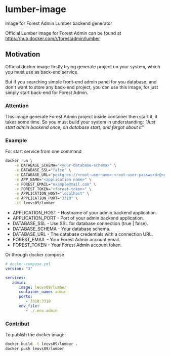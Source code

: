 # lumber-image

Image for Forest Admin Lumber backend generator

Official Lumber image for Forest Admin can be found at <https://hub.docker.com/r/forestadmin/lumber>

## Motivation

Official docker image firstly trying generate project on your system,
which you must use as back-end service.

But if you searching simple front-end admin panel for you database,
and don't want to store any back-end project,
you can use this image, for just simply start back-end for Forest Admin.

### Attention

This image generate Forest Admin project inside container then start it, it takes some time.
So you must build your system in understanding:
*"Just start admin backend once, on database start, and forgot about it"*

### Example

For start service from one command

```bash
docker run \
    -e DATABASE_SCHEMA="<your-database-schema>" \
    -e DATABASE_SSL="false" \
    -e DATABASE_URL="postgres://<root-username>:<root-user-password>@<database-host>:<database-port>/<database-name>" \
    -e APP_NAME="<application name>" \
    -e FOREST_EMAIL="example@mail.com" \
    -e FOREST_TOKEN="<forest-token>" \
    -e APPLICATION_HOST="localhost" \
    -e APPLICATION_PORT="3310" \
    -it leovs09/lumber
```

- APPLICATION_HOST - Hostname of your admin backend application.
- APPLICATION_PORT - Port of your admin backend application.
- DATABASE_SSL - Use SSL for database connection (true | false).
- DATABASE_SCHEMA - Your database schema.
- DATABASE_URL - The database credentials with a connection URL.
- FOREST_EMAIL - Your Forest Admin account email.
- FOREST_TOKEN - Your Forest Admin account token.

Or through docker compose

```yml
# docker-compose.yml
version: "3"

services:
   admin:
      image: leovs09/lumber
      container_name: admin
      ports:
         - 3310:3310
      env_file:
         - ./.env.admin
```

### Contribut

To publish the docker image:

```bash
docker build -t leovs09/lumber .
docker push leovs09/lumber
```
